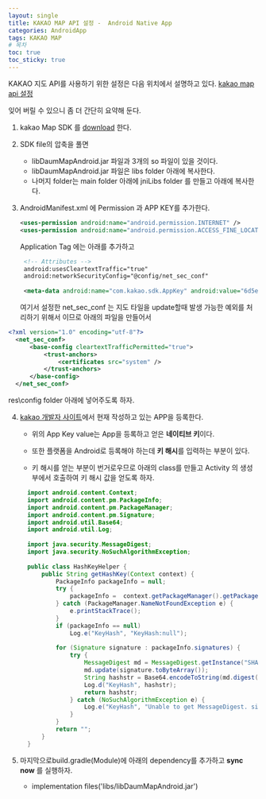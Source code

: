 ```yaml
---
layout: single
title: KAKAO MAP API 설정 -  Android Native App
categories: AndroidApp
tags: KAKAO MAP
# 목차
toc: true  
toc_sticky: true 
---
```


KAKAO 지도 API를 사용하기 위한 설정은 다음 위치에서 설명하고 있다. [kakao map api 설정](https://apis.map.kakao.com/android/guide/ )

잊어 버릴 수 있으니 좀 더 간단히 요약해 둔다.



1. kakao Map SDK 를 [download](https://apis.map.kakao.com/download/android/sdk/Android_DaumMap_SDK_1.4.1.0.zip) 한다. 

2. SDK file의 압축을 풀면 

   - libDaumMapAndroid.jar 파일과 3개의 so 파일이 있을 것이다.
   - libDaumMapAndroid.jar 파일은 libs folder 아래에 복사한다.
   - 나머지 folder는 main folder 아래에 jniLibs folder 를 만들고 아래에 복사한다.

3. AndroidManifest.xml 에 Permission 과 APP KEY를 추가한다.

   ```xml
   <uses-permission android:name="android.permission.INTERNET" />
   <uses-permission android:name="android.permission.ACCESS_FINE_LOCATION" />
   ```

   Application Tag 에는 아래를 추가하고
   ```xml
    <!-- Attributes -->
    android:usesCleartextTraffic="true"
    android:networkSecurityConfig="@config/net_sec_conf"
    
    <meta-data android:name="com.kakao.sdk.AppKey" android:value="6d5e7f6d5dc5fb3cdbf0bd62540b4244"/>      
   ```
   여기서 설정한 net_sec_conf 는 지도 타일을 update할때 발생 가능한 예외를 처리하기 위해서 이므로 아래의 파일을 만들어서
  ```xml
  <?xml version="1.0" encoding="utf-8"?>
	<net_sec_conf>
	    <base-config cleartextTrafficPermitted="true">
	        <trust-anchors>
	            <certificates src="system" />
	        </trust-anchors>
	    </base-config>
	</net_sec_conf>
  ```
  res\config folder 아래에 넣어주도록 하자.

4. [kakao 개발자 사이트](https://developers.kakao.com)에서 현재 작성하고 있는 APP을 등록한다.

   - 위의 App Key value는 App을 등록하고 얻은 **네이티브 키**이다.

   - 또한 플랫폼을 Android로 등록해야 하는데 **키 해시**를 입력하는 부분이 있다.

   - 키 해시를 얻는 부분이 번거로우므로 아래의 class를 만들고 Activity 의 생성부에서 호출하여 키 해시 값을 얻도록 하자.

   ```java
     import android.content.Context;
     import android.content.pm.PackageInfo;
     import android.content.pm.PackageManager;
     import android.content.pm.Signature;
     import android.util.Base64;
     import android.util.Log;
     
     import java.security.MessageDigest;
     import java.security.NoSuchAlgorithmException;
     
     public class HashKeyHelper {
         public String getHashKey(Context context) {
             PackageInfo packageInfo = null;
             try {
                 packageInfo =  context.getPackageManager().getPackageInfo(context.getPackageName(), PackageManager.GET_SIGNATURES);
             } catch (PackageManager.NameNotFoundException e) {
                 e.printStackTrace();
             }
             if (packageInfo == null)
                 Log.e("KeyHash", "KeyHash:null");
     
             for (Signature signature : packageInfo.signatures) {
                 try {
                     MessageDigest md = MessageDigest.getInstance("SHA");
                     md.update(signature.toByteArray());
                     String hashstr = Base64.encodeToString(md.digest(), Base64.DEFAULT);
                     Log.d("KeyHash", hashstr);
                     return hashstr;
                 } catch (NoSuchAlgorithmException e) {
                     Log.e("KeyHash", "Unable to get MessageDigest. signature=" + signature, e);
                 }
             }
             return "";
         }
     }
   ```
5. 마지막으로build.gradle(Module)에 아래의 dependency를 추가하고 **sync now** 를 실행하자.
   - implementation files('libs/libDaumMapAndroid.jar')   
```
```

